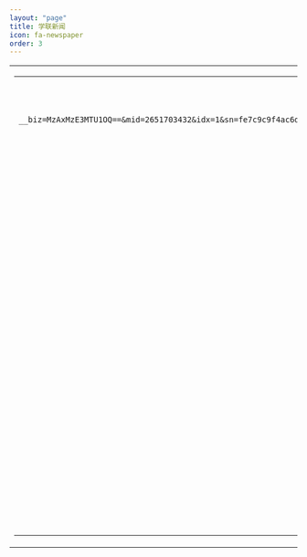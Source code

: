 ```yaml
---
layout: "page"
title: 学联新闻
icon: fa-newspaper
order: 3
---
```


<style>
.bg1 {
    background-image: url(assets/images/background.png);
    background-repeat: no-repeat;
    background-position: center top;
    background-size: contain;
}

a.link:link {
    color: #0071bc;
    text-decoration: none;
    font-size: 18px;
}

.dot {
    border-bottom-width: 1px;
    border-bottom-style: dashed;
    border-bottom-color: #CCCCCC;
}

.font-style1 {
    font-size: 20px;
    font-weight: bold;
    color: #FFFFFF;
}

.font-style2 {
    font-size: 36px;
    color: #4d4d4d;
    font-weight: bold;
    line-height: 36px;
}
</style>

<table  width="100%" align="center">
<tr>
<td valign="top">
<table width="100%" border="0" cellspacing="0" cellpadding="0">
<tr>
<td align="center" valign="top">
<table width="100%" border="0" cellspacing="0" cellpadding="0" bordercolordark="#FFFFFF" bordercolorlight="#000000" style="word-break:break-all;">

              <tr>
                <td width="12" align="left">&nbsp;</td>
                <td height="26" align="left" valign="top">[2018年11月04日] <a href="https://mp.weixin.qq.com/s?__biz=MzAxMzE3MTU1OQ==&mid=2651703432&idx=1&sn=fe7c9c9f4ac6d9216b0ae48fd476277a&chksm=805fc680b7284f960a8f1551e276eea96fed21c9e90c4154d7a4ed7bb559779289ce2e6ba857&mpshare=1&scene=1&srcid=1012W26SsjbiuUCwEowPk5WG&pass_ticket=WLvkfcL5V1%2FHniEm8BBMzhYwO7gBxN0dvAz3miuQB3W2O4eouzIzxGjts7opspSl#rd" target="_blank">里尔学联中秋活动回顾</a></td>
              </tr>
              <tr>
                <td align="left" class="dot"></td>
                <td align="left" class="dot"></td>
                <td height="10" align="left" class="dot"></td>
              </tr>
              <tr>
              <td align="left"></td>
                <td align="left"></td>
                <td height="25" align="left"></td>
              </tr>

              <tr>
                <td width="12" align="left">&nbsp;</td>
                <td height="26" align="left" valign="top">[2018年07月5日] <a href="http://www.ucecf.fr/show.asp?id=2478" target="_blank">留法四十年纪念大会暨留法学人论坛在巴黎隆重举行</a></td>
              </tr>
              <tr>
                <td align="left" class="dot"></td>
                <td align="left" class="dot"></td>
                <td height="10" align="left" class="dot"></td>
              </tr>
    		      <tr>
    		      <td align="left"></td>
                <td align="left"></td>
                <td height="25" align="left"></td>
              </tr>

              <tr>
                <td width="12" align="left">&nbsp;</td>
                <td height="26" align="left" valign="top">[2018年05月17日] <a href="https://mp.weixin.qq.com/s/ISnz2Go9zusfEfq2cKQY9Q" target="_blank">里尔学联成功召开换届会议</a></td>
              </tr>
              <tr>
                <td align="left" class="dot"></td>
                <td align="left" class="dot"></td>
                <td height="10" align="left" class="dot"></td>
              </tr>
    		      <tr>
    		      <td align="left"></td>
                <td align="left"></td>
                <td height="25" align="left"></td>
              </tr>

</table>
</td>
</tr>
</table>
</td>
</tr>
</table>
